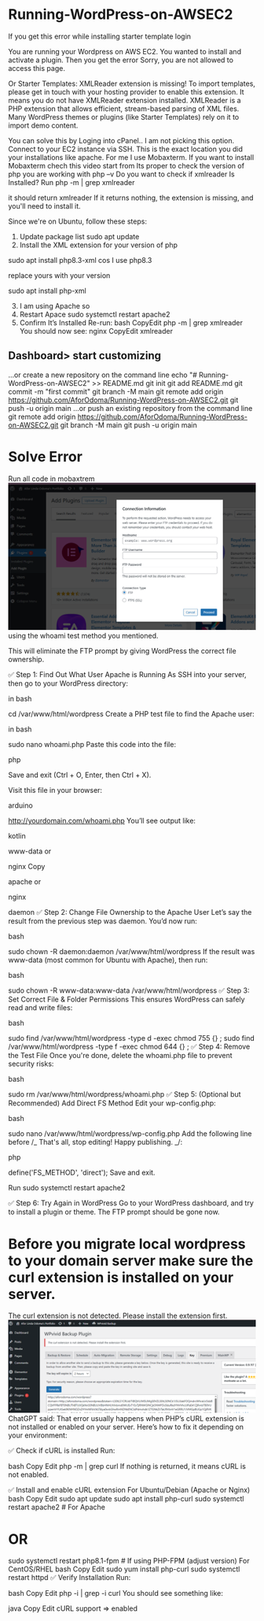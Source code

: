 # Running-WordPress-on-AWSEC2

If you get this error while installing starter template login

You are running your Wordpress on AWS EC2. You wanted to install and activate a plugin. Then you get the error
Sorry, you are not allowed to access this page.

Or
Starter Templates: XMLReader extension is missing! To import templates, please get in touch with your hosting provider to enable this extension.
It means you do not have XMLReader extension installed. XMLReader is a PHP extension that allows efficient, stream-based parsing of XML files. Many WordPress themes or plugins (like Starter Templates) rely on it to import demo content.

You can solve this by Loging into cPanel..
I am not picking this option.
Connect to your EC2 instance via SSH. This is the exact location you did your installations like apache. For me I use Mobaxterm. If you want to install Mobaxterm chech this video start from
Its proper to check the version of php you are working with
php –v
Do you want to check if xmlreader Is Installed? Run
php -m | grep xmlreader

it should return xmlreader
If it returns nothing, the extension is missing, and you'll need to install it.

Since we're on Ubuntu, follow these steps:

1. Update package list
   sudo apt update
2. Install the XML extension for your version of php

sudo apt install php8.3-xml
cos I use php8.3

replace yours with your version

sudo apt install php<add version here>-xml

3. I am using Apache so
4. Restart Apace
   sudo systemctl restart apache2
5. Confirm It’s Installed
   Re-run:
   bash
   CopyEdit
   php -m | grep xmlreader
   You should now see:
   nginx
   CopyEdit
   xmlreader

## Dashboard> start customizing

…or create a new repository on the command line
echo "# Running-WordPress-on-AWSEC2" >> README.md
git init
git add README.md
git commit -m "first commit"
git branch -M main
git remote add origin https://github.com/AforOdoma/Running-WordPress-on-AWSEC2.git
git push -u origin main
…or push an existing repository from the command line
git remote add origin https://github.com/AforOdoma/Running-WordPress-on-AWSEC2.git
git branch -M main
git push -u origin main

# Solve Error

Run all code in mobaxtrem
![alt text](image.png)
using the whoami test method you mentioned.

This will eliminate the FTP prompt by giving WordPress the correct file ownership.

✅ Step 1: Find Out What User Apache is Running As
SSH into your server, then go to your WordPress directory:

in bash

cd /var/www/html/wordpress
Create a PHP test file to find the Apache user:

in bash

sudo nano whoami.php
Paste this code into the file:

php

<?php echo(exec("whoami")); ?>

Save and exit (Ctrl + O, Enter, then Ctrl + X).

Visit this file in your browser:

arduino

http://yourdomain.com/whoami.php
You’ll see output like:

kotlin

www-data
or

nginx
Copy

apache
or

nginx

daemon
✅ Step 2: Change File Ownership to the Apache User
Let’s say the result from the previous step was daemon. You’d now run:

bash

sudo chown -R daemon:daemon /var/www/html/wordpress
If the result was www-data (most common for Ubuntu with Apache), then run:

bash

sudo chown -R www-data:www-data /var/www/html/wordpress
✅ Step 3: Set Correct File & Folder Permissions
This ensures WordPress can safely read and write files:

bash

sudo find /var/www/html/wordpress -type d -exec chmod 755 {} \;
sudo find /var/www/html/wordpress -type f -exec chmod 644 {} \;
✅ Step 4: Remove the Test File
Once you're done, delete the whoami.php file to prevent security risks:

bash

sudo rm /var/www/html/wordpress/whoami.php
✅ Step 5: (Optional but Recommended) Add Direct FS Method
Edit your wp-config.php:

bash

sudo nano /var/www/html/wordpress/wp-config.php
Add the following line before /_ That's all, stop editing! Happy publishing. _/:

php

define('FS_METHOD', 'direct');
Save and exit.

Run
sudo systemctl restart apache2

✅ Step 6: Try Again in WordPress
Go to your WordPress dashboard, and try to install a plugin or theme. The FTP prompt should be gone now.

# Before you migrate local wordpress to your domain server make sure the curl extension is installed on your server.

The curl extension is not detected. Please install the extension first.
![alt text](image-1.png)
ChatGPT said:
That error usually happens when PHP’s cURL extension is not installed or enabled on your server. Here’s how to fix it depending on your environment:

✅ Check if cURL is installed
Run:

bash
Copy
Edit
php -m | grep curl
If nothing is returned, it means cURL is not enabled.

✅ Install and enable cURL extension
For Ubuntu/Debian (Apache or Nginx)
bash
Copy
Edit
sudo apt update
sudo apt install php-curl
sudo systemctl restart apache2 # For Apache

# OR

sudo systemctl restart php8.1-fpm # If using PHP-FPM (adjust version)
For CentOS/RHEL
bash
Copy
Edit
sudo yum install php-curl
sudo systemctl restart httpd
✅ Verify Installation
Run:

bash
Copy
Edit
php -i | grep -i curl
You should see something like:

java
Copy
Edit
cURL support => enabled
